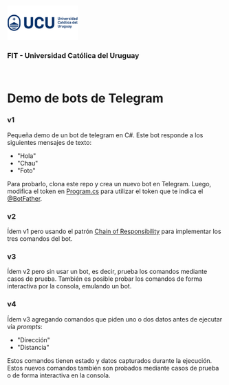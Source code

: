 ![UCU](https://github.com/ucudal/PII_Conceptos_De_POO/raw/master/Assets/logo-ucu.png)

### FIT - Universidad Católica del Uruguay

<br>

# Demo de bots de Telegram

### v1

Pequeña demo de un bot de telegram en C#. Este bot responde a los siguientes mensajes de texto:

- "Hola"
- "Chau"
- "Foto"

Para probarlo, clona este repo y crea un nuevo bot en Telegram. Luego, modifica el token en [Program.cs](https://github.com/ucudal/PII_TelegramBot_Demo/blob/master/src/Program/Program.cs#L28) para utilizar el token que te indica el [@BotFather](https://telegram.me/BotFather).

### v2

Ídem v1 pero usando el patrón [Chain of Responsibility](https://refactoring.guru/design-patterns/chain-of-responsibility) para implementar los tres comandos del bot.

### v3

Ídem v2 pero sin usar un bot, es decir, prueba los comandos mediante casos de prueba. También es posible probar los comandos de forma interactiva por la consola, emulando un bot.

### v4

Ídem v3 agregando comandos que piden uno o dos datos antes de ejecutar vía _prompts_:

- "Dirección"
- "Distancia"

 Estos comandos tienen estado y datos capturados durante la ejecución. Estos nuevos comandos también son probados mediante casos de prueba o de forma interactiva en la consola.